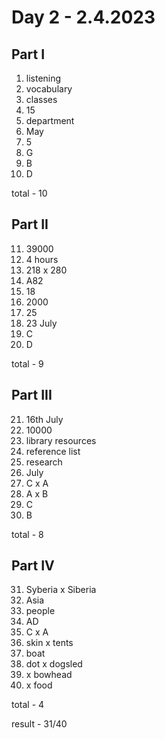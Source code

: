 # Day 2 - 2.4.2023

## Part I

1. listening
2. vocabulary
3. classes
4. 15
5. department
6. May
7. 5
8. G
9. B
10. D

total - 10

## Part II

11. 39000
12. 4 hours
13. 218 x 280
14. A82
15. 18
16. 2000
17. 25
18. 23 July
19. C
20. D

total - 9

## Part III

21. 16th July
22. 10000
23. library resources
24. reference list
25. research
26. July
27. C x A
28. A x B
29. C
30. B

total - 8

## Part IV

31. Syberia x Siberia
32. Asia
33. people
34. AD
35. C x  A
36. skin x tents
37. boat
38. dot x dogsled
39. x bowhead
40. x food

total - 4

result - 31/40
